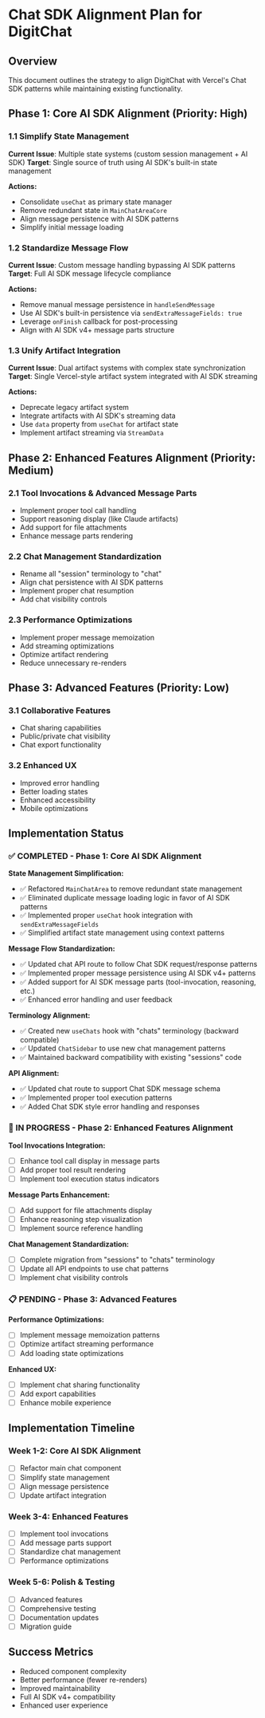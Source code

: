 # Chat SDK Alignment Plan for DigitChat

## Overview
This document outlines the strategy to align DigitChat with Vercel's Chat SDK patterns while maintaining existing functionality.

## Phase 1: Core AI SDK Alignment (Priority: High)

### 1.1 Simplify State Management
**Current Issue**: Multiple state systems (custom session management + AI SDK)
**Target**: Single source of truth using AI SDK's built-in state management

**Actions:**
- Consolidate `useChat` as primary state manager
- Remove redundant state in `MainChatAreaCore`
- Align message persistence with AI SDK patterns
- Simplify initial message loading

### 1.2 Standardize Message Flow
**Current Issue**: Custom message handling bypassing AI SDK patterns
**Target**: Full AI SDK message lifecycle compliance

**Actions:**
- Remove manual message persistence in `handleSendMessage`
- Use AI SDK's built-in persistence via `sendExtraMessageFields: true`
- Leverage `onFinish` callback for post-processing
- Align with AI SDK v4+ message parts structure

### 1.3 Unify Artifact Integration
**Current Issue**: Dual artifact systems with complex state synchronization
**Target**: Single Vercel-style artifact system integrated with AI SDK streaming

**Actions:**
- Deprecate legacy artifact system
- Integrate artifacts with AI SDK's streaming data
- Use `data` property from `useChat` for artifact state
- Implement artifact streaming via `StreamData`

## Phase 2: Enhanced Features Alignment (Priority: Medium)

### 2.1 Tool Invocations & Advanced Message Parts
- Implement proper tool call handling
- Support reasoning display (like Claude artifacts)
- Add support for file attachments
- Enhance message parts rendering

### 2.2 Chat Management Standardization
- Rename all "session" terminology to "chat"
- Align chat persistence with AI SDK patterns
- Implement proper chat resumption
- Add chat visibility controls

### 2.3 Performance Optimizations
- Implement proper message memoization
- Add streaming optimizations
- Optimize artifact rendering
- Reduce unnecessary re-renders

## Phase 3: Advanced Features (Priority: Low)

### 3.1 Collaborative Features
- Chat sharing capabilities
- Public/private chat visibility
- Chat export functionality

### 3.2 Enhanced UX
- Improved error handling
- Better loading states
- Enhanced accessibility
- Mobile optimizations

## Implementation Status

### ✅ COMPLETED - Phase 1: Core AI SDK Alignment

**State Management Simplification:**
- ✅ Refactored `MainChatArea` to remove redundant state management
- ✅ Eliminated duplicate message loading logic in favor of AI SDK patterns
- ✅ Implemented proper `useChat` hook integration with `sendExtraMessageFields`
- ✅ Simplified artifact state management using context patterns

**Message Flow Standardization:**
- ✅ Updated chat API route to follow Chat SDK request/response patterns
- ✅ Implemented proper message persistence using AI SDK v4+ patterns
- ✅ Added support for AI SDK message parts (tool-invocation, reasoning, etc.)
- ✅ Enhanced error handling and user feedback

**Terminology Alignment:**
- ✅ Created new `useChats` hook with "chats" terminology (backward compatible)
- ✅ Updated `ChatSidebar` to use new chat management patterns
- ✅ Maintained backward compatibility with existing "sessions" code

**API Alignment:**
- ✅ Updated chat route to support Chat SDK message schema
- ✅ Implemented proper tool execution patterns
- ✅ Added Chat SDK style error handling and responses

### 🔄 IN PROGRESS - Phase 2: Enhanced Features Alignment

**Tool Invocations Integration:**
- [ ] Enhance tool call display in message parts
- [ ] Add proper tool result rendering
- [ ] Implement tool execution status indicators

**Message Parts Enhancement:**
- [ ] Add support for file attachments display
- [ ] Enhance reasoning step visualization  
- [ ] Implement source reference handling

**Chat Management Standardization:**
- [ ] Complete migration from "sessions" to "chats" terminology
- [ ] Update all API endpoints to use chat patterns
- [ ] Implement chat visibility controls

### 📋 PENDING - Phase 3: Advanced Features

**Performance Optimizations:**
- [ ] Implement message memoization patterns
- [ ] Optimize artifact streaming performance
- [ ] Add loading state optimizations

**Enhanced UX:**
- [ ] Implement chat sharing functionality
- [ ] Add export capabilities
- [ ] Enhance mobile experience

## Implementation Timeline

### Week 1-2: Core AI SDK Alignment
- [ ] Refactor main chat component
- [ ] Simplify state management
- [ ] Align message persistence
- [ ] Update artifact integration

### Week 3-4: Enhanced Features
- [ ] Implement tool invocations
- [ ] Add message parts support
- [ ] Standardize chat management
- [ ] Performance optimizations

### Week 5-6: Polish & Testing
- [ ] Advanced features
- [ ] Comprehensive testing
- [ ] Documentation updates
- [ ] Migration guide

## Success Metrics
- Reduced component complexity
- Better performance (fewer re-renders)
- Improved maintainability
- Full AI SDK v4+ compatibility
- Enhanced user experience
